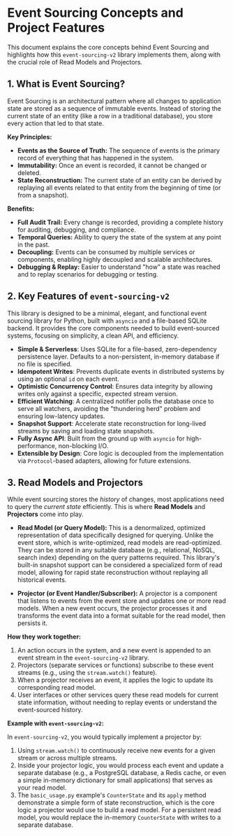# Event Sourcing Concepts and Project Features

This document explains the core concepts behind Event Sourcing and highlights how this `event-sourcing-v2` library implements them, along with the crucial role of Read Models and Projectors.

## 1. What is Event Sourcing?

Event Sourcing is an architectural pattern where all changes to application state are stored as a sequence of immutable events. Instead of storing the current state of an entity (like a row in a traditional database), you store every action that led to that state.

**Key Principles:**
*   **Events as the Source of Truth:** The sequence of events is the primary record of everything that has happened in the system.
*   **Immutability:** Once an event is recorded, it cannot be changed or deleted.
*   **State Reconstruction:** The current state of an entity can be derived by replaying all events related to that entity from the beginning of time (or from a snapshot).

**Benefits:**
*   **Full Audit Trail:** Every change is recorded, providing a complete history for auditing, debugging, and compliance.
*   **Temporal Queries:** Ability to query the state of the system at any point in the past.
*   **Decoupling:** Events can be consumed by multiple services or components, enabling highly decoupled and scalable architectures.
*   **Debugging & Replay:** Easier to understand "how" a state was reached and to replay scenarios for debugging or testing.

## 2. Key Features of `event-sourcing-v2`

This library is designed to be a minimal, elegant, and functional event sourcing library for Python, built with `asyncio` and a file-based SQLite backend. It provides the core components needed to build event-sourced systems, focusing on simplicity, a clean API, and efficiency.

*   **Simple & Serverless**: Uses SQLite for a file-based, zero-dependency persistence layer. Defaults to a non-persistent, in-memory database if no file is specified.
*   **Idempotent Writes**: Prevents duplicate events in distributed systems by using an optional `id` on each event.
*   **Optimistic Concurrency Control**: Ensures data integrity by allowing writes only against a specific, expected stream version.
*   **Efficient Watching**: A centralized notifier polls the database once to serve all watchers, avoiding the "thundering herd" problem and ensuring low-latency updates.
*   **Snapshot Support**: Accelerate state reconstruction for long-lived streams by saving and loading state snapshots.
*   **Fully Async API**: Built from the ground up with `asyncio` for high-performance, non-blocking I/O.
*   **Extensible by Design**: Core logic is decoupled from the implementation via `Protocol`-based adapters, allowing for future extensions.

## 3. Read Models and Projectors

While event sourcing stores the *history* of changes, most applications need to query the *current state* efficiently. This is where **Read Models** and **Projectors** come into play.

*   **Read Model (or Query Model):** This is a denormalized, optimized representation of data specifically designed for querying. Unlike the event store, which is write-optimized, read models are read-optimized. They can be stored in any suitable database (e.g., relational, NoSQL, search index) depending on the query patterns required. This library's built-in snapshot support can be considered a specialized form of read model, allowing for rapid state reconstruction without replaying all historical events.

*   **Projector (or Event Handler/Subscriber):** A projector is a component that listens to events from the event store and updates one or more read models. When a new event occurs, the projector processes it and transforms the event data into a format suitable for the read model, then persists it.

**How they work together:**
1.  An action occurs in the system, and a new event is appended to an event stream in the `event-sourcing-v2` library.
2.  Projectors (separate services or functions) subscribe to these event streams (e.g., using the `stream.watch()` feature).
3.  When a projector receives an event, it applies the logic to update its corresponding read model.
4.  User interfaces or other services query these read models for current state information, without needing to replay events or understand the event-sourced history.

**Example with `event-sourcing-v2`:**

In `event-sourcing-v2`, you would typically implement a projector by:
1.  Using `stream.watch()` to continuously receive new events for a given stream or across multiple streams.
2.  Inside your projector logic, you would process each event and update a separate database (e.g., a PostgreSQL database, a Redis cache, or even a simple in-memory dictionary for small applications) that serves as your read model.
3.  The `basic_usage.py` example's `CounterState` and its `apply` method demonstrate a simple form of state reconstruction, which is the core logic a projector would use to build a read model. For a persistent read model, you would replace the in-memory `CounterState` with writes to a separate database.